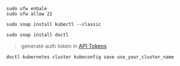 ```
sudo ufw enbale
sudo ufw allow 22
```

```
sudo snap install kubectl --classic
```
```
sudo snap install doctl
```

> generate auth token in [API Tokens](https://cloud.digitalocean.com/account/api/tokens?i=d6c588)

```
doctl kubernetes cluster kubeconfig save use_your_cluster_name
```
